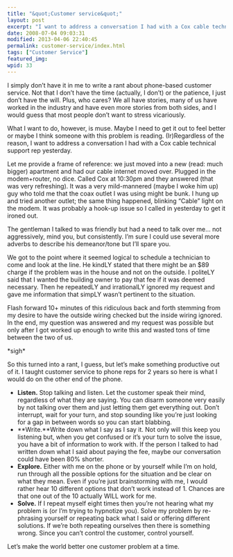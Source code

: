 ```yaml
---
title: "&quot;Customer service&quot;"
layout: post
excerpt: "I want to address a conversation I had with a Cox cable technical support rep yesterday."
date: 2008-07-04 09:03:31
modified: 2013-04-06 22:40:45
permalink: customer-service/index.html
tags: ["Customer Service"]
featured_img:
wpid: 33
---
```


I simply don’t have it in me to write a rant about phone-based customer service. Not that I don’t have the time (actually, I don’t) or the patience, I just don’t have the will. Plus, who cares? We all have stories, many of us have worked in the industry and have even more stories from both sides, and I would guess that most people don’t want to stress vicariously.

What I want to do, however, is muse. Maybe I need to get it out to feel better or maybe I think someone with this problem is reading. (Ir)Regardless of the reason, I want to address a conversation I had with a Cox cable technical support rep yesterday.

Let me provide a frame of reference: we just moved into a new (read: much bigger) apartment and had our cable internet moved over. Plugged in the modem+router, no dice. Called Cox at 10:30pm and they answered (that was very refreshing). It was a very mild-mannered (maybe I woke him up) guy who told me that the coax outlet I was using might be bunk. I hung up and tried another outlet; the same thing happened, blinking “Cable” light on the modem. It was probably a hook-up issue so I called in yesterday to get it ironed out.

The gentleman I talked to was friendly but had a need to talk over me… not aggressively, mind you, but consistently. I’m sure I could use several more adverbs to describe his demeanor/tone but I’ll spare you.

We got to the point where it seemed logical to schedule a technician to come and look at the line. He kindLY stated that there might be an $89 charge if the problem was in the house and not on the outside. I politeLY said that I wanted the building owner to pay that fee if it was deemed necessary. Then he repeatedLY and irrationalLY ignored my request and gave me information that simpLY wasn’t pertinent to the situation.

Flash forward 10+ minutes of this ridiculous back and forth stemming from my desire to have the outside wiring checked but the inside wiring ignored. In the end, my question was answered and my request was possible but only after I got worked up enough to write this and wasted tons of time between the two of us.

\*sigh\*

So this turned into a rant, I guess, but let’s make something productive out of it. I taught customer service to phone reps for 2 years so here is what I would do on the other end of the phone.

- **Listen.** Stop talking and listen. Let the customer speak their mind, regardless of what they are saying. You can disarm someone very easily by not talking over them and just letting them get everything out. Don’t interrupt, wait for your turn, and stop sounding like you’re just looking for a gap in between words so you can start blabbing.
- **Write.**Write down what I say as I say it. Not only will this keep you listening but, when you get confused or it’s your turn to solve the issue, you have a bit of information to work with. If the person I talked to had written down what I said about paying the fee, maybe our conversation could have been 80% shorter.
- **Explore.** Either with me on the phone or by yourself while I’m on hold, run through all the possible options for the situation and be clear on what they mean. Even if you’re just brainstorming with me, I would rather hear 10 different options that don’t work instead of 1. Chances are that one out of the 10 actually WILL work for me.
- **Solve.** If I repeat myself eight times then you’re not hearing what my problem is (or I’m trying to hypnotize you). Solve my problem by re-phrasing yourself or repeating back what I said or offering different solutions. If we’re both repeating ourselves then there is something wrong. Since you can’t control the customer, control yourself.

Let’s make the world better one customer problem at a time.
